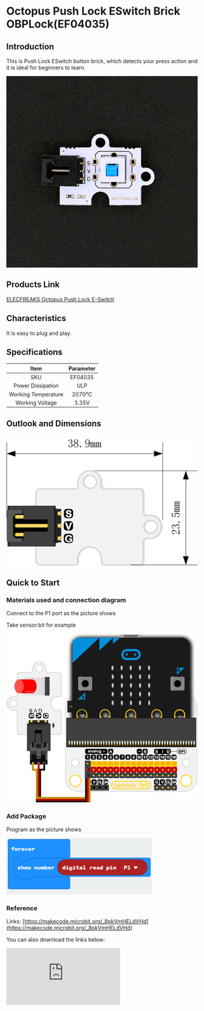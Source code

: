 # Octopus Push Lock ESwitch Brick OBPLock(EF04035)

## Introduction

This is Push Lock ESwitch button brick, which detects your press action and it is ideal for beginners to learn.

 ![](./images/SMeQQyr.jpg)

## Products Link

[ELECFREAKS Octopus Push Lock E-Switch](https://shop.elecfreaks.com/products/elecfreaks-octopus-push-lock-e-switch?_pos=1&_sid=83cadbba8&_ss=r)

## Characteristics

 It is easy to plug and play.


## Specifications


Item | Parameter
:-: | :-:
SKU|EF04035
Power Dissipation|ULP
Working Temperature|2070℃
Working Voltage|3.35V

## Outlook and Dimensions

 ![](./images/IYYxw8r.png)

## Quick to Start


### Materials used and connection diagram

 Connect to the P1 port as the picture shows

  Take sensor:bit for example

![](./images/tUcPhzM.png)

### Add Package

Program as the picture shows

![](./images/gkU4VNN.png)

### Reference

Links: [https://makecode.microbit.org/_8pkVmHELdVHd](https://makecode.microbit.org/_8pkVmHELdVHd)

You can also download the links below:


<div
    style={{
        position: 'relative',
        paddingBottom: '60%',
        overflow: 'hidden',
    }}
>
    <iframe
        src="https://makecode.microbit.org/_DdAU5d4kMJDh"
        frameborder="0"
        sandbox="allow-popups allow-forms allow-scripts allow-same-origin"
        style={{
            position: 'absolute',
            width: '100%',
            height: '100%',
        }}
    />
</div>


### Result
 While the button being pressed, the status of the sensor button is showing on the micro:bit in number: 0 or 1.

## Relevant Cases


## Technique Files
